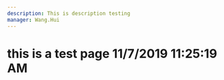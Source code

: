 ```yaml
---
description: This is description testing
manager: Wang.Hui
---
```

# this is a test page 11/7/2019 11:25:19 AM